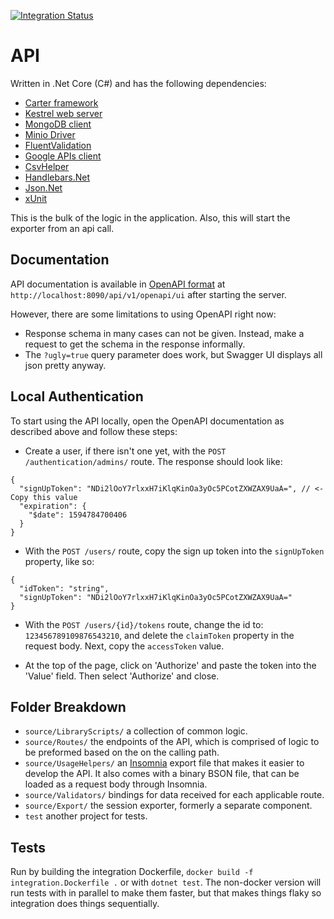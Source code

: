 [![Integration Status](https://github.com/jhburns/ExperienceCapture/workflows/API/badge.svg)](https://github.com/jhburns/ExperienceCapture/actions?query=workflow%3A%22API%22)

# API

Written in .Net Core (C#) and has the following dependencies:

- [Carter framework](https://github.com/CarterCommunity/Carter)
- [Kestrel web server](https://docs.microsoft.com/en-us/aspnet/core/fundamentals/servers/kestrel?view=aspnetcore-3.0)
- [MongoDB client](http://mongodb.github.io/mongo-csharp-driver/)
- [Minio Driver](https://github.com/minio/minio-dotnet)
- [FluentValidation](https://fluentvalidation.net/)
- [Google APIs client](https://developers.google.com/api-client-library/dotnet)
- [CsvHelper](https://joshclose.github.io/CsvHelper/)
- [Handlebars.Net](https://github.com/rexm/Handlebars.Net)
- [Json.Net](https://www.newtonsoft.com/json)
- [xUnit](https://xunit.net/)

This is the bulk of the logic in the application. Also, this will start the exporter from an api call.

## Documentation

API documentation is available in [OpenAPI format](https://swagger.io/docs/specification/about/) at `http://localhost:8090/api/v1/openapi/ui` after starting the server.

However, there are some limitations to using OpenAPI right now:

- Response schema in many cases can not be given. Instead, make a request to get the schema in the response informally.
- The `?ugly=true` query parameter does work, but Swagger UI displays all json pretty anyway.

## Local Authentication

To start using the API locally, open the OpenAPI documentation as described above and follow these steps:

- Create a user, if there isn't one yet, with the `POST /authentication/admins/` route. The response should look like:

```text
{
  "signUpToken": "NDi2lOoY7rlxxH7iKlqKinOa3yOc5PCotZXWZAX9UaA=", // <- Copy this value
  "expiration": {
    "$date": 1594784700406
  }
}
```

- With the `POST /users/` route, copy the sign up token into the `signUpToken` property, like so:

```text
{
  "idToken": "string",
  "signUpToken": "NDi2lOoY7rlxxH7iKlqKinOa3yOc5PCotZXWZAX9UaA="
}
```

- With the `POST /users/{id}/tokens` route, change the id to: `123456789109876543210`, and delete the `claimToken` property in the request body. Next, copy the `accessToken` value.

- At the top of the page, click on 'Authorize' and paste the token into the 'Value' field. Then select 'Authorize' and close.

## Folder Breakdown

- `source/LibraryScripts/` a collection of common logic.
- `source/Routes/` the endpoints of the API, which is comprised of logic to be preformed based on the on the calling path.
- `source/UsageHelpers/` an [Insomnia](https://insomnia.rest/) export file that makes it easier to develop the API. It also comes with a binary BSON file, that can be loaded as a request body through Insomnia.
- `source/Validators/` bindings for data received for each applicable route.
- `source/Export/` the session exporter, formerly a separate component.
- `test` another project for tests.

## Tests

Run by building the integration Dockerfile, `docker build -f integration.Dockerfile .` or with `dotnet test`. The non-docker version will run tests with in parallel to make them faster, but that makes things flaky so integration does things sequentially.